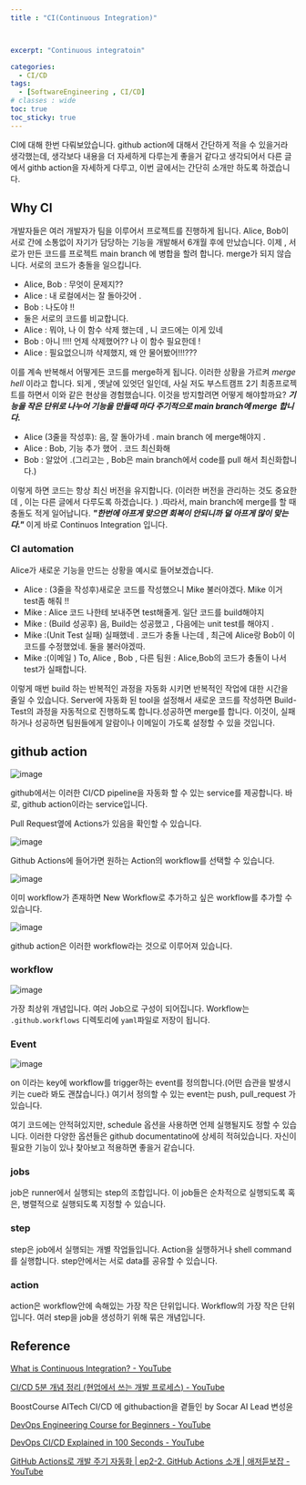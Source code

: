 ```yaml
---
title : "CI(Continuous Integration)"



excerpt: "Continuous integratoin"

categories:
  - CI/CD
tags:
  - [SoftwareEngineering , CI/CD]
# classes : wide
toc: true
toc_sticky: true
---
```

CI에 대해 한번 다뤄보았습니다. github action에 대해서 간단하게 적을 수 있을거라 생각했는데, 생각보다 내용을 더 자세하게 다루는게 좋을거 같다고 생각되어서 다른 글에서 githb action을 자세하게 다루고, 이번 글에서는 간단히 소개만 하도록 하겠습니다.

## Why CI 

개발자들은 여러 개발자가 팀을 이루어서 프로젝트를 진행하게 됩니다. Alice, Bob이 서로 간에 소통없이 자기가 담당하는 기능을 개발해서 6개월 후에 만났습니다. 이제 , 서로가 만든 코드를 프로젝트 main branch 에 병합을 할려 합니다. merge가 되지 않습니다. 서로의 코드가 충돌을 일으킵니다.

* Alice, Bob : 무엇이 문제지?? 
* Alice : 내 로컬에서는 잘 돌아갓어  . 
* Bob : 나도야 !!
* 둘은 서로의 코드를 비교합니다.
* Alice : 뭐야, 나 이 함수 삭제 했는데 , 니 코드에는 이게 있네
* Bob : 아니 !!!! 언제 삭제했어?? 나 이 함수 필요한데 !
* Alice : 필요없으니까 삭제했지, 왜 안 물어봤어!!!???

이를 계속 반복해서 어떻게든 코드를 merge하게 됩니다. 이러한 상황을 가르켜 *merge hell* 이라고 합니다. 되게 , 옛날에 있엇던 일인데, 사실 저도 부스트캠프 2기 최종프로젝트를 하면서 이와 같은 현상을 경험했습니다. 이것을 방지할려면 어떻게 해야할까요? ***기능을 작은 단위로 나누어 기능을 만들때 마다 주기적으로 main branch에 merge 합니다.*** 

- Alice (3줄을 작성후): 음, 잘 돌아가네 . main branch 에 merge해야지 .
- Alice : Bob, 기능 추가 했어 . 코드 최신화해
- Bob : 알았어 .(그리고는 , Bob은 main branch에서 code를 pull 해서 최신화합니다.)

이렇게 하면 코드는 항상 최신 버전을 유지합니다. (이러한 버전을 관리하는 것도 중요한데 , 이는 다른 글에서 다루도록 하겠습니다. ) .따라서, main branch에 merge를 할 때 충돌도 적게 일어납니다. ***"한번에 아프게 맞으면 회복이 안되니까 덜 아프게 많이 맞는다."*** 이게 바로 Continuos Integration 입니다.

### CI automation

Alice가 새로운 기능을 만드는 상황을 예시로 들어보겠습니다.

- Alice : (3줄을 작성후)새로운 코드를 작성했으니 Mike 불러야겠다. Mike 이거 test좀 해줘 !!
- Mike : Alice 코드 나한테 보내주면 test해줄게. 일단 코드를 build해야지
- Mike : (Build 성공후) 음, Build는 성공했고 , 다음에는 unit test를 해야지 .
- Mike  :(Unit Test 실패) 실패했네 .   코드가 충돌 나는데 , 최근에 Alice랑 Bob이 이 코드를 수정했었네. 둘을 불러야겠따.
- Mike :(이메일 ) To, Alice , Bob , 다른 팀원 : Alice,Bob의 코드가 충돌이 나서 test가 실패합니다.

이렇게 매번 build 하는 반복적인 과정을 자동화 시키면 반복적인 작업에 대한 시간을 줄일 수 있습니다. Server에 자동화 된 tool을 설정해서 새로운 코드를 작성하면 Build-Test의 과정을 자동적으로 진행하도록 합니다.성공하면 merge를 합니다. 이것이, 실패하거나 성공하면 팀원들에게 알람이나 이메일이 가도록 설정할 수 있을 것입니다. 

  

## github action

![image](https://user-images.githubusercontent.com/85585681/147851770-4ff9772f-9cf4-4bef-95a2-66278f14ce4e.png)

github에서는 이러한 CI/CD pipeline을 자동화 할 수 있는 service를 제공합니다. 바로, github action이라는 service입니다.

Pull Request옆에 Actions가 있음을 확인할 수 있습니다.

![image](https://user-images.githubusercontent.com/50165842/147851812-18db5494-b458-40ec-861d-f66125404ebc.png)

Github Actions에 들어가면 원하는 Action의 workflow를 선택할 수 있습니다. 

![image](https://user-images.githubusercontent.com/50165842/147851828-52de9fe9-f397-4f87-868a-4c9135af5bfb.png)

이미 workflow가 존재하면 New Workflow로 추가하고 싶은 workflow를 추가할 수 있습니다.

![image](https://user-images.githubusercontent.com/50165842/147852130-03d3d0bb-1b1b-4332-bcd5-b9c1a8243ef5.png)

github action은 이러한 workflow라는 것으로 이루어져 있습니다.

### workflow

![image](https://user-images.githubusercontent.com/50165842/147851897-3f0d8a59-a187-43c6-a03c-65b640902a27.png)

가장 최상위 개념입니다. 여러 Job으로 구성이 되어집니다. Workflow는 `.github.workflows` 디렉토리에 `yaml`파일로 저장이 됩니다.

### Event



![image](https://user-images.githubusercontent.com/50165842/147851972-b9ed5f62-8cc1-4601-8e2d-93a8df31dce9.png)

on 이라는 key에 workflow를 trigger하는 event를 정의합니다.(어떤 습관을 발생시키는 cue라 봐도 괜찮습니다.) 여기서 정의할 수 있는 event는 push, pull_request 가 있습니다. 

여기 코드에는 안적혀있지만, schedule 옵션을 사용하면 언제 실행될지도 정할 수 있습니다. 이러한 다양한 옵션들은 github documentatino에 상세히 적혀있습니다. 자신이 필요한 기능이 있나 찾아보고 적용하면 좋을거 같습니다.

### jobs

job은 runner에서 실행되는 step의 조합입니다. 이 job들은 순차적으로 실행되도록 혹은, 병렬적으로 실행되도록 지정할 수 있습니다.



### step

step은  job에서 실행되는 개별 작업들입니다. Action을 실행하거나 shell command를 실행합니다. step안에서는 서로 data를 공유할 수 있습니다.

### action

action은 workflow안에 속해있는 가장 작은 단위입니다.  Workflow의 가장 작은 단위입니다. 여러  step을 job을 생성하기 위해 묶은 개념입니다.





## Reference

[What is Continuous Integration? - YouTube](https://www.youtube.com/watch?v=1er2cjUq1UI)

[CI/CD 5분 개념 정리 (현업에서 쓰는 개발 프로세스) - YouTube](https://www.youtube.com/watch?v=0Emq5FypiMM&t=193s)

BoostCourse AITech CI/CD 에 githubaction을 곁들인 by Socar AI Lead 변성윤

[DevOps Engineering Course for Beginners - YouTube](https://www.youtube.com/watch?v=j5Zsa_eOXeY&t=2157s)

[DevOps CI/CD Explained in 100 Seconds - YouTube](https://www.youtube.com/watch?v=scEDHsr3APg)

[GitHub Actions로 개발 주기 자동화 | ep2-2. GitHub Actions 소개 | 애저듣보잡 - YouTube](https://www.youtube.com/watch?v=9OCy-KNetws)

